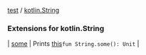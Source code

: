 [test](../../index.md) / [kotlin.String](./index.md)

### Extensions for kotlin.String

| [some](some.md) | Prints [this](some/-this-.md)`fun String.some(): Unit` |

